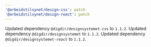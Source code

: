 ```yaml
---
'@arbeidstilsynet/design-css': patch
'@arbeidstilsynet/design-react': patch
---
```


Updated dependency `@digdir/designsystemet-css` to `1.1.2`.
Updated dependency `@digdir/designsystemet` to `1.1.2`.
Updated dependency `@digdir/designsystemet-react` to `1.1.2`.
